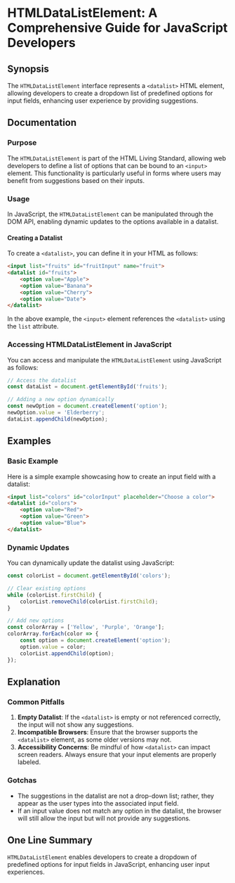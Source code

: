 <!--
Meta Description: # HTMLDataListElement: A Comprehensive Guide for JavaScript Developers ## Synopsis The `HTMLDataListElement` interface represents a `<datalist>` HTML ...
Meta Keywords: datalist, option, input, value, javascript
-->

# HTMLDataListElement: A Comprehensive Guide for JavaScript Developers

## Synopsis
The `HTMLDataListElement` interface represents a `<datalist>` HTML element, allowing developers to create a dropdown list of predefined options for input fields, enhancing user experience by providing suggestions.

## Documentation
### Purpose
The `HTMLDataListElement` is part of the HTML Living Standard, allowing web developers to define a list of options that can be bound to an `<input>` element. This functionality is particularly useful in forms where users may benefit from suggestions based on their inputs.

### Usage
In JavaScript, the `HTMLDataListElement` can be manipulated through the DOM API, enabling dynamic updates to the options available in a datalist.

#### Creating a Datalist
To create a `<datalist>`, you can define it in your HTML as follows:

```html
<input list="fruits" id="fruitInput" name="fruit">
<datalist id="fruits">
    <option value="Apple">
    <option value="Banana">
    <option value="Cherry">
    <option value="Date">
</datalist>
```

In the above example, the `<input>` element references the `<datalist>` using the `list` attribute.

### Accessing HTMLDataListElement in JavaScript
You can access and manipulate the `HTMLDataListElement` using JavaScript as follows:

```javascript
// Access the datalist
const dataList = document.getElementById('fruits');

// Adding a new option dynamically
const newOption = document.createElement('option');
newOption.value = 'Elderberry';
dataList.appendChild(newOption);
```

## Examples
### Basic Example
Here is a simple example showcasing how to create an input field with a datalist:

```html
<input list="colors" id="colorInput" placeholder="Choose a color">
<datalist id="colors">
    <option value="Red">
    <option value="Green">
    <option value="Blue">
</datalist>
```

### Dynamic Updates
You can dynamically update the datalist using JavaScript:

```javascript
const colorList = document.getElementById('colors');

// Clear existing options
while (colorList.firstChild) {
    colorList.removeChild(colorList.firstChild);
}

// Add new options
const colorArray = ['Yellow', 'Purple', 'Orange'];
colorArray.forEach(color => {
    const option = document.createElement('option');
    option.value = color;
    colorList.appendChild(option);
});
```

## Explanation
### Common Pitfalls
1. **Empty Datalist**: If the `<datalist>` is empty or not referenced correctly, the input will not show any suggestions.
2. **Incompatible Browsers**: Ensure that the browser supports the `<datalist>` element, as some older versions may not.
3. **Accessibility Concerns**: Be mindful of how `<datalist>` can impact screen readers. Always ensure that your input elements are properly labeled.

### Gotchas
- The suggestions in the datalist are not a drop-down list; rather, they appear as the user types into the associated input field.
- If an input value does not match any option in the datalist, the browser will still allow the input but will not provide any suggestions.

## One Line Summary
`HTMLDataListElement` enables developers to create a dropdown of predefined options for input fields in JavaScript, enhancing user input experiences.